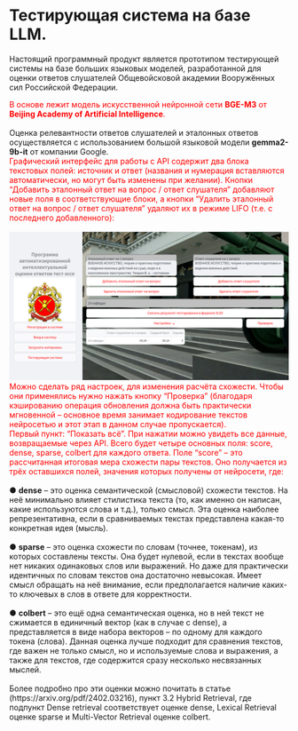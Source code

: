 # **Тестирующая система на базе LLM.**
Настоящий программный продукт является прототипом тестирующей системы на базе больших языковых моделей, разработанной для оценки ответов слушателей Общевойсковой академии Вооружённых сил Российской Федерации. 

<div style="color: red;">В основе  лежит модель искусственной нейронной сети <strong>BGE-M3</strong> от <strong>Beijing Academy of Artificial Intelligence</strong>.</div> 
<br />
Оценка релевантности ответов слушателей и эталонных ответов осуществляется с использованием большой языковой модели <strong>gemma2-9b-it</strong> от компании Google.</div> 
<br />
<div style="color: red;">Графический интерфейс для работы с API содержит два блока текстовых полей: источник и ответ (названия и нумерация вставляются автоматически, но могут быть изменены при желании). Кнопки “Добавить эталонный ответ на вопрос / ответ слушателя” добавляют новые поля в соответствующие блоки, а кнопки “Удалить эталонный ответ на вопрос / ответ слушателя” удаляют их в режиме LIFO (т.е. с последнего добавленного):</div>
<br />
<img src="aea42623-ab93-40dd-bc48-df404bc6144c.png" alt="Интерфейс веб-приложения" style="max-width: 100%; height: auto;">
<br />
<div style="color: red;">
Можно сделать ряд настроек, для изменения расчёта схожести. Чтобы они применялись нужно 
нажать кнопку “Проверка” (благодаря кэшированию операция обновления должна быть практически 
мгновенной – основное время занимает кодирование текстов нейросетью и этот этап в данном случае 
пропускается). 
<br />
Первый пункт: “Показать всё”. При нажатии можно увидеть все данные, возвращаемые через API. 
Всего будет четыре основных поля: score, dense, sparse, colbert для каждого ответа. Поле “score” – это 
рассчитанная итоговая мера схожести пары текстов. Оно получается из трёх оставшихся полей, значения 
которых получены от нейросети, где: </div> 
<br />
● <strong>dense</strong> – это оценка семантической (смысловой) схожести текстов. На неё минимально влияет 
стилистика текста (то, как именно он написан, какие используются слова и т.д.), только смысл. Эта 
оценка наиболее репрезентативна, если в сравниваемых текстах представлена какая-то конкретная 
идея (мысль). 
<br />
<br />
● <strong>sparse</strong> – это оценка схожести по словам (точнее, токенам), из которых составлены тексты. Она 
будет нулевой, если в текстах вообще нет никаких одинаковых слов или выражений. Но даже для 
практически идентичных по словам текстов она достаточно невысокая. Имеет смысл обращать на 
неё внимание, если предполагается наличие каких-то ключевых в слов в ответе для корректности. 
<br />
<br />
● <strong>colbert</strong> – это ещё одна семантическая оценка, но в ней текст не сжимается в единичный вектор (как 
в случае с dense), а представляется в виде набора векторов – по одному для каждого токена (слова). 
Данная оценка лучше подходит для сравнения текстов, где важен не только смысл, но и 
используемые слова и выражения, а также для текстов, где содержится сразу несколько 
несвязанных мыслей. 
<br />
<br />
Более подробно про эти оценки можно почитать в статье (https://arxiv.org/pdf/2402.03216), пункт 3.2 
Hybrid Retrieval, где подпункт Dense retrieval соответствует оценке dense, Lexical Retrieval оценке sparse 
и Multi-Vector Retrieval оценке colbert. 
